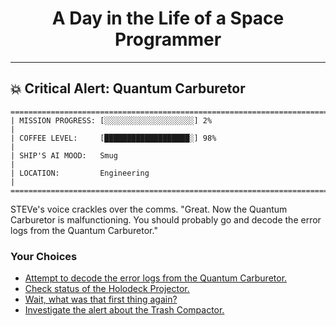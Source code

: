 <h1 align="center">A Day in the Life of a Space Programmer</h1>

---

<h2 id="node-27">💥 Critical Alert: Quantum Carburetor</h2>

```
========================================================================
| MISSION PROGRESS: [░░░░░░░░░░░░░░░░░░░░] 2%                                  |
| COFFEE LEVEL:     [███████████████████░] 98%                                 |
| SHIP'S AI MOOD:   Smug                                                       |
| LOCATION:         Engineering                                                |
========================================================================
```

STEVe's voice crackles over the comms. "Great. Now the Quantum Carburetor is malfunctioning. You should probably go and decode the error logs from the Quantum Carburetor."



### Your Choices

*   [Attempt to decode the error logs from the Quantum Carburetor.](./README-0029.md)
*   [Check status of the Holodeck Projector.](./README-0016.md)
*   [Wait, what was that first thing again?](./README-0024.md)
*   [Investigate the alert about the Trash Compactor.](./README-0028.md)
